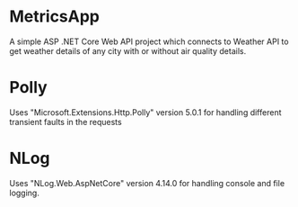 # MetricsApp
A simple ASP .NET Core Web API project which connects to Weather API to get weather details of any city with or without air quality details.

# Polly
Uses "Microsoft.Extensions.Http.Polly" version 5.0.1 for handling different transient faults in the requests

# NLog
Uses "NLog.Web.AspNetCore" version 4.14.0 for handling console and file logging.